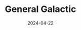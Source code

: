 ---  
layout: startup_page  
title: "General Galactic"  
id: "gengalactic.com"  
permalink: "/generalgalacticgengalactic.com04222024/"  
website: "https://gengalactic.com"  
funding_round: "Pre-Seed"  
funding_amount: "$1.9M"  
investors: "Box Group, Refactor"  
about: "General Galactic is developing a system to produce methane from captured carbon dioxide and hydrogen, aiming to make it cheaper to synthesize methane from air than extract it from the ground. The startup integrates the entire process in-house, from carbon capture to methane production, using renewable energy, and plans to sell the fuel directly, not the equipment."  
markets: "Climate Tech, Renewable Energy, E-fuels"  
hq: "El Segundo, California, United States"  
founded_year: "2023"  
linkedin: "https://www.linkedin.com/company/general-galactic-technologies"  
twitter: "https://twitter.com/gengalactic"  
instagram: ""  
facebook: ""  
crunchbase: "https://www.crunchbase.com/organization/general-galactic"  
pitchbook: "https://pitchbook.com/profiles/company/537272-65"  

date_display: "22-Apr-2024"  
date: "2024-04-22"

# SEO Optimization  
meta_title: "General Galactic - Pre-Seed Funding ($1.9M)"  
meta_description: "General Galactic, General Galactic is developing a system to produce methane from captured carbon dioxide and hydrogen, aiming to make it cheaper to synthesize methane ..."  
meta_keywords: "General Galactic, Climate Tech, Renewable Energy, E-fuels, Pre-Seed funding"  
canonical_url: "https://startup.projectstartups.com/generalgalacticgengalactic.com04222024/"  
---